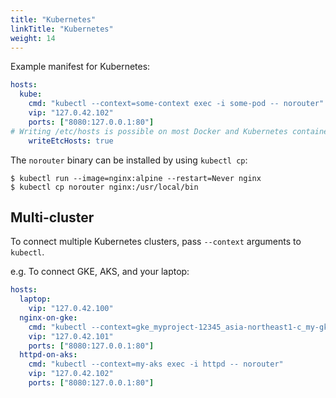 ```yaml
---
title: "Kubernetes"
linkTitle: "Kubernetes"
weight: 14
---
```


Example manifest for Kubernetes:

```yaml
hosts:
  kube:
    cmd: "kubectl --context=some-context exec -i some-pod -- norouter"
    vip: "127.0.42.102"
    ports: ["8080:127.0.0.1:80"]
# Writing /etc/hosts is possible on most Docker and Kubernetes containers
    writeEtcHosts: true
```

The `norouter` binary can be installed by using `kubectl cp`:
```console
$ kubectl run --image=nginx:alpine --restart=Never nginx
$ kubectl cp norouter nginx:/usr/local/bin
```

## Multi-cluster

To connect multiple Kubernetes clusters, pass `--context` arguments to `kubectl`.

e.g. To connect GKE, AKS, and your laptop:

```yaml
hosts:
  laptop:
    vip: "127.0.42.100"
  nginx-on-gke:
    cmd: "kubectl --context=gke_myproject-12345_asia-northeast1-c_my-gke exec -i nginx -- norouter"
    vip: "127.0.42.101"
    ports: ["8080:127.0.0.1:80"]
  httpd-on-aks:
    cmd: "kubectl --context=my-aks exec -i httpd -- norouter"
    vip: "127.0.42.102"
    ports: ["8080:127.0.0.1:80"]
```
